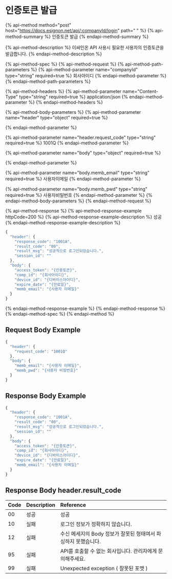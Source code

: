 # 인증토큰 발급

{% api-method method="post" host="https://docs.esignon.net/api/:companyId/login" path=" " %}
{% api-method-summary %}
인증토큰 발급
{% endapi-method-summary %}

{% api-method-description %}
이싸인온 API 사용시 필요한 사용자의 인증토큰을 발급합니다.
{% endapi-method-description %}

{% api-method-spec %}
{% api-method-request %}
{% api-method-path-parameters %}
{% api-method-parameter name="companyId" type="string" required=true %}
회사아이디
{% endapi-method-parameter %}
{% endapi-method-path-parameters %}

{% api-method-headers %}
{% api-method-parameter name="Content-Type" type="string" required=true %}
application/json
{% endapi-method-parameter %}
{% endapi-method-headers %}

{% api-method-body-parameters %}
{% api-method-parameter name="header" type="object" required=true %}

{% endapi-method-parameter %}

{% api-method-parameter name="header.request\_code" type="string" required=true %}
1001Q
{% endapi-method-parameter %}

{% api-method-parameter name="body" type="object" required=true %}

{% endapi-method-parameter %}

{% api-method-parameter name="body.memb\_email" type="string" required=true %}
사용자이메일
{% endapi-method-parameter %}

{% api-method-parameter name="body.memb\_pwd" type="string" required=true %}
사용자비밀번호
{% endapi-method-parameter %}
{% endapi-method-body-parameters %}
{% endapi-method-request %}

{% api-method-response %}
{% api-method-response-example httpCode=200 %}
{% api-method-response-example-description %}
성공
{% endapi-method-response-example-description %}

```javascript
{
  "header": {
    "response_code": "1001A",
    "result_code": "00",
    "result_msg": "성공적으로 로그인되었습니다.",
    "session_id": ""
  },
  "body": {
    "access_token": "{인증토큰}",
    "comp_id": "{회사아이디}",
    "device_id": "{디바이스아이디}",
    "expire_date": "{만료일}",
    "memb_email": "{사용자 이메일}"
  }
}
```
{% endapi-method-response-example %}
{% endapi-method-response %}
{% endapi-method-spec %}
{% endapi-method %}

## Request Body Example

```javascript
{
  "header": {
    "request_code": "1001Q"
  },
  "body": {
    "memb_email": "{사용자 이메일}",
    "memb_pwd": "{사용자 비밀번호}"
  }
}
```

## Response Body Example

```javascript
{
  "header": {
    "response_code": "1001A",
    "result_code": "00",
    "result_msg": "성공적으로 로그인되었습니다.",
    "session_id": ""
  },
  "body": {
    "access_token": "{인증토큰}",
    "comp_id": "{회사아이디}",
    "device_id": "{디바이스아이디}",
    "expire_date": "{만료일}",
    "memb_email": "{사용자 이메일}"
  }
}
```

## Response Body  header.result\_code

| Code | **Description** | **Reference** |
| :--- | :--- | :--- |
| 00 | 성공 | 성공 |
| 10 | 실패 | 로그인 정보가 정확하지 않습니다. |
| 12 | 실패 | 수신 메세지의 Body 정보가 잘못된 형태여서 파싱하지 못했습니다. |
| 95 | 실패 | API를 호출할 수 없는 회사입니다. 관리자에게 문의해주세요. |
| 99 | 실패 | Unexpected exception \( 잘못된 포맷 \) |

